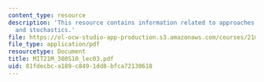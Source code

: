 ```yaml
---
content_type: resource
description: 'This resource contains information related to approaches: distributions
  and stochastics.'
file: https://ol-ocw-studio-app-production.s3.amazonaws.com/courses/21m-380-music-and-technology-algorithmic-and-generative-music-spring-2010/81fdecbca189c8491dd8bfca72130618_MIT21M_380S10_lec03.pdf
file_type: application/pdf
resourcetype: Document
title: MIT21M_380S10_lec03.pdf
uid: 81fdecbc-a189-c849-1dd8-bfca72130618
---
```

